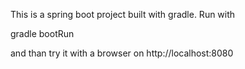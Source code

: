 This is a spring boot project built with gradle. Run with 

gradle bootRun

and than try it with a browser on http://localhost:8080
